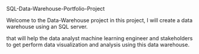 SQL-Data-Warehouse-Portfolio-Project

Welcome to the Data-Warehouse project in this project, I will create a data warehouse using an SQL server.

that will help the data analyst machine learning engineer and stakeholders to get perform data visualization and analysis using this data warehouse. 
